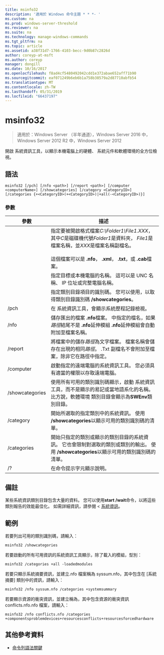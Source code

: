 ```yaml
---
title: msinfo32
description: '適用於 Windows 命令主題 * * *- '
ms.custom: na
ms.prod: windows-server-threshold
ms.reviewer: na
ms.suite: na
ms.technology: manage-windows-commands
ms.tgt_pltfrm: na
ms.topic: article
ms.assetid: a38f31d7-1766-4103-becc-9d0b87c2826d
author: coreyp-at-msft
ms.author: coreyp
manager: dongill
ms.date: 10/16/2017
ms.openlocfilehash: f8ad4cf5480492042cdd1e372abae652aff71b90
ms.sourcegitcommit: eaf071249b6eb6b1a758b38579a2d87710abfb54
ms.translationtype: MT
ms.contentlocale: zh-TW
ms.lasthandoff: 05/31/2019
ms.locfileid: "66437197"
---
```

# <a name="msinfo32"></a>msinfo32

>適用於：Windows Server （半年通道），Windows Server 2016 中，Windows Server 2012 R2 中，Windows Server 2012

開啟 系統資訊工具，以顯示本機電腦上的硬體、 系統元件和軟體環境的全方位檢視。 
## <a name="syntax"></a>語法
```
msinfo32 [/pch] [/nfo <path>] [/report <path>] [/computer <computerName>] [/showcategories] [/category <CategoryID>] [/categories {+<CategoryID>(+<CategoryID>)|+all(-<CategoryID>)}]
```
### <a name="parameters"></a>參數

|    參數    |                                                                                                                                 描述                                                                                                                                  |
|-----------------|------------------------------------------------------------------------------------------------------------------------------------------------------------------------------------------------------------------------------------------------------------------------------|
|     <path>      | 指定要被開啟格式檔案*C:\Folder1\File1.XXX*，其中*C*是磁碟機代號*Folder1*是資料夾， *File1*是檔案名稱，並*XXX*是檔案名稱副檔名。<br /><br />這個檔案可以是 **.nfo**， **.xml**， **.txt**，或 **.cab**檔案。 |
| <computerName>  |                                                                             指定目標或本機電腦的名稱。 這可以是 UNC 名稱、 IP 位址或完整電腦名稱。                                                                              |
|  <CategoryID>   |                                                                                     指定類別目錄項目的識別碼。 您可以使用，以取得類別目錄識別碼 **/showcategories**。                                                                                      |
|      /pch       |                                                                                                       在 系統資訊工具，會顯示系統歷程記錄檢視。                                                                                                       |
|      /nfo       |                                     儲存匯出的檔案 **.nfo**檔案。 中指定的檔名，如果*路徑*結尾不是 **.nfo**延伸模組 **.nfo**延伸模組會自動附加至檔案名稱。                                      |
|     /report     |                                               將檔案中的儲存*路徑*為文字檔案。 檔案名稱會儲存在出現的相同*路徑*。 .Txt 副檔名不會附加至檔案，除非它在路徑中指定。                                                |
|    /computer    |                                                                啟動指定的遠端電腦的系統資訊工具。 您必須具有適當的權限以存取遠端電腦。                                                                |
| /showcategories |                         使用所有可用的類別識別碼顯示，啟動 系統資訊工具，而不是顯示的易記或當地語系化的名稱。 比方說，軟體環境 類別目錄會顯示為**SWEnv**類別目錄。                         |
|    /category    |                                                                     開始所選取的指定類別中的系統資訊。 使用 **/showcategories**以顯示可用的類別識別碼的清單。                                                                     |
|   /categories   |                          開始只指定的類別或顯示的類別目錄的系統資訊。 它也會限制對選取的類別或類別的輸出。 使用 **/showcategories**以顯示可用的類別識別碼的清單。                          |
|       /?        |                                                                                                                     在命令提示字元顯示說明。                                                                                                                     |

## <a name="remarks"></a>備註
某些系統資訊類別目錄包含大量的資料。 您可以使用**start /wait**命令，以將這些類別報告的效能最佳化。 如需詳細資訊，請參閱 <<c0> [ 系統資訊](https://technet.microsoft.com/library/cc783305(v=ws.10).aspx)。
## <a name="BKMK_Examples"></a>範例
若要列出可用的類別識別碼，請輸入：
```
msinfo32 /showcategories
```
若要啟動的所有可用資訊的系統資訊工具顯示，除了載入的模組，型別：
```
msinfo32 /categories +all -loadedmodules
```
若要只顯示系統摘要資訊，並建立.nfo 檔案稱為 syssum.nfo，其中包含在 [系統摘要] 類別中的資訊，請輸入：
```
msinfo32 /nfo syssum.nfo /categories +systemsummary
```
若要顯示資源的衝突資訊，並建立稱為，其中包含資源的衝突資訊 conflicts.nfo.nfo 檔案，請輸入：
```
msinfo32 /nfo conflicts.nfo /categories    +componentsproblemdevices+resourcesconflicts+resourcesforcedhardware
```
## <a name="additional-references"></a>其他參考資料
-   [命令列語法關鍵](command-line-syntax-key.md)


